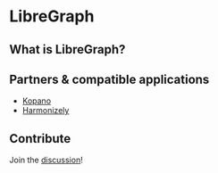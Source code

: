 # LibreGraph

## What is LibreGraph?

## Partners & compatible applications

- [Kopano](https://kopano.com/products/groupware/one/)
- [Harmonizely](https://harmonizely.com/?fpr=withkopano)

## Contribute

Join the [discussion](https://github.com/LibreGraph/libregraph.github.io/discussions)!
